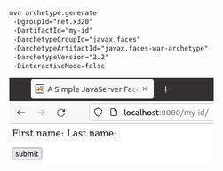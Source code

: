 ```
mvn archetype:generate
 -DgroupId="net.x320"
 -DartifactId="my-id"
 -DarchetypeGroupId="javax.faces"
 -DarchetypeArtifactId="javax.faces-war-archetype"
 -DarchetypeVersion="2.2"
 -DinteractiveMode=false
```
![start page literally showing "First name: Last name: " and a "submit" button and nothing more](doc/start.png)
